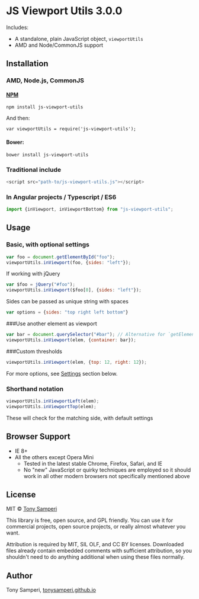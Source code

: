 # JS Viewport Utils 3.0.0

Includes:

- A standalone, plain JavaScript object, `viewportUtils`
- AMD and Node/CommonJS support

## Installation

### AMD, Node.js, CommonJS

#### [NPM](https://www.npmjs.com/package/js-viewport-utils)

`npm install js-viewport-utils`

And then:

`var viewportUtils = require('js-viewport-utils');`

#### Bower:

`bower install js-viewport-utils`

### Traditional include

```js
<script src="path-to/js-viewport-utils.js"></script>
```

### In Angular projects / Typescript / ES6
```ts
import {inViewport, inViewportBottom} from "js-viewport-utils";
```

## Usage

### Basic, with optional settings

```js
var foo = document.getElementById("foo");
viewportUtils.inViewport(foo, {sides: "left"});
```

If working with jQuery

```js
var $foo = jQuery("#foo");
viewportUtils.inViewport($foo[0], {sides: "left"});
```

Sides can be passed as unique string with spaces

```js
var options = {sides: "top right left bottom"}
```

###Use another element as viewport

```js
var bar = document.querySelector("#bar"); // Alternative for `getElementById`
viewportUtils.inViewport(elem, {container: bar});
```

###Custom thresholds

```js
viewportUtils.inViewport(elem, {top: 12, right: 12});
```

For more options, see [Settings](#settings) section below.

### Shorthand notation

```js
viewportUtils.inViewportLeft(elem);
viewportUtils.inViewportTop(elem);
```

These will check for the matching side, with default settings

## Browser Support

- IE 8+
- All the others except Opera Mini
    + Tested in the latest stable Chrome, Firefox, Safari, and IE
    + No "new" JavaScript or quirky techniques are employed so it should work in all other modern browsers not specifically mentioned above

## License

MIT © [Tony Samperi](mailto:github@tonysamperi.it)

This library is free, open source, and GPL friendly. You can use it for
commercial projects, open source projects, or really almost whatever you want.

Attribution is required by MIT, SIL OLF, and CC BY licenses. Downloaded files already
contain embedded comments with sufficient
attribution, so you shouldn't need to do anything additional when using these
files normally.

## Author

Tony Samperi, [tonysamperi.github.io](https://tonysamperi.github.io/)
